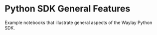 # Python SDK General Features

Example notebooks that illustrate general aspects of the Waylay Python SDK.